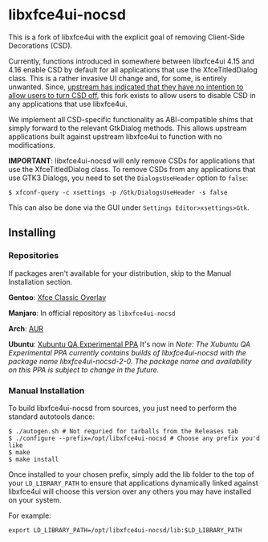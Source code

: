 libxfce4ui-nocsd
================
This is a fork of libxfce4ui with the explicit goal of removing Client-Side Decorations (CSD).

Currently, functions introduced in somewhere between libxfce4ui 4.15 and 4.16 enable
CSD by default for all applications that use the XfceTitledDialog class. This is a
rather invasive UI change and, for some, is entirely unwanted. Since,
[upstream has indicated that they have no intention to allow users to turn CSD off](https://gitlab.xfce.org/xfce/libxfce4ui/-/issues/14),
this fork exists to allow users to disable CSD in any applications that use libxfce4ui.

We implement all CSD-specific functionality as ABI-compatible shims that
simply forward to the relevant GtkDialog methods. This allows upstream applications
built against upstream libxfce4ui to function with no modifications.

**IMPORTANT**: libxfce4ui-nocsd will only remove CSDs for applications that use the XfceTitledDialog class. To remove CSDs from
any applications that use GTK3 Dialogs, you need to set the `DialogsUseHeader` option to `false`:

```
$ xfconf-query -c xsettings -p /Gtk/DialogsUseHeader -s false
```

This can also be done via the GUI under `Settings Editor>xsettings>Gtk`.

Installing
----------
### Repositories

If packages aren't available for your distribution, skip to the Manual Installation section.

**Gentoo**: [Xfce Classic Overlay](https://github.com/Xfce-Classic/gentoo-overlay)

**Manjaro**: In official repository as `libxfce4ui-nocsd`

**Arch**: [AUR](https://aur.archlinux.org/packages/libxfce4ui-nocsd/)

**Ubuntu**: [Xubuntu QA Experimental PPA](https://launchpad.net/~xubuntu-dev/+archive/ubuntu/experimental/+packages)
It's now in 
*Note: The Xubuntu QA Experimental PPA currently contains builds of libxfce4ui-nocsd with the package name
libxfce4ui-nocsd-2-0. The package name and availability on this PPA is subject to change in the future.*

### Manual Installation

To build libxfce4ui-nocsd from sources, you just need to perform the standard
autotools dance:
```
$ ./autogen.sh # Not requried for tarballs from the Releases tab
$ ./configure --prefix=/opt/libxfce4ui-nocsd # Choose any prefix you'd like
$ make
$ make install
```

Once installed to your chosen prefix, simply add the lib folder to the top of your `LD_LIBRARY_PATH` to ensure that applications dynamically linked against libxfce4ui
will choose this version over any others you may have installed on your system.

For example:
```
export LD_LIBRARY_PATH=/opt/libxfce4ui-nocsd/lib:$LD_LIBRARY_PATH
```
